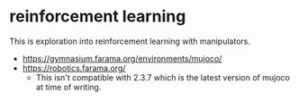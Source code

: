 # reinforcement learning

This is exploration into reinforcement learning with manipulators.

- https://gymnasium.farama.org/environments/mujoco/
- https://robotics.farama.org/
  - This isn't compatible with 2.3.7 which is the latest version of mujoco at time of writing.
